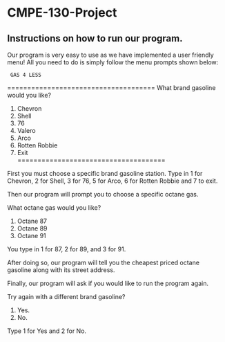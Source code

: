 # CMPE-130-Project


Instructions on how to run our program. 
--------------------------------------------------------

Our program is very easy to use as we have implemented a user friendly menu!
All you need to do is simply follow the menu prompts shown below: 

     GAS 4 LESS 
=====================================
What brand gasoline would you like?

 1. Chevron
 2. Shell
 3. 76
 4. Valero
 5. Arco
 6. Rotten Robbie
 7. Exit   
=====================================

First you must choose a specific brand gasoline station. 
Type in 1 for Chevron, 2 for Shell, 3 for 76, 5 for Arco, 6 for Rotten Robbie and 7 to exit. 

Then our program will prompt you to choose a specific octane gas. 

What octane gas would you like?

 1. Octane 87
 2. Octane 89
 3. Octane 91

You type in 1 for 87, 2 for 89, and 3 for 91. 

After doing so, our program will tell you the cheapest priced octane gasoline along with its street address. 

Finally, our program will ask if you would like to run the program again. 

Try again with a different brand gasoline?
1. Yes.
2. No.

Type 1 for Yes and 2 for No. 



